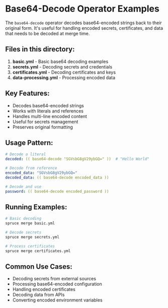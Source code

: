# Base64-Decode Operator Examples

The `base64-decode` operator decodes base64-encoded strings back to their original form. It's useful for handling encoded secrets, certificates, and data that needs to be decoded at merge time.

## Files in this directory:

1. **basic.yml** - Basic base64 decoding examples
2. **secrets.yml** - Decoding secrets and credentials
3. **certificates.yml** - Decoding certificates and keys
4. **data-processing.yml** - Processing encoded data

## Key Features:

- Decodes base64-encoded strings
- Works with literals and references
- Handles multi-line encoded content
- Useful for secrets management
- Preserves original formatting

## Usage Pattern:

```yaml
# Decode a literal
decoded: (( base64-decode "SGVsbG8gV29ybGQ=" ))  # "Hello World"

# Decode from reference
encoded_data: "SGVsbG8gV29ybGQ="
decoded_data: (( base64-decode encoded_data ))

# Decode and use
password: (( base64-decode encoded_password ))
```

## Running Examples:

```bash
# Basic decoding
spruce merge basic.yml

# Decode secrets
spruce merge secrets.yml

# Process certificates
spruce merge certificates.yml
```

## Common Use Cases:

- Decoding secrets from external sources
- Processing base64-encoded configuration
- Handling encoded certificates
- Decoding data from APIs
- Converting encoded environment variables